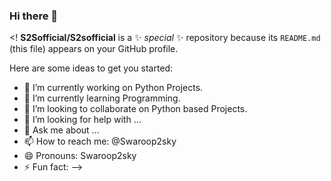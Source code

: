 ### Hi there 👋

<!
**S2Sofficial/S2sofficial** is a ✨ _special_ ✨ repository because its `README.md` (this file) appears on your GitHub profile.

Here are some ideas to get you started:

- 🔭 I’m currently working on Python Projects.
- 🌱 I’m currently learning Programming.
- 👯 I’m looking to collaborate on Python based Projects.
- 🤔 I’m looking for help with ...
- 💬 Ask me about ...
- 📫 How to reach me: @Swaroop2sky
- 😄 Pronouns: Swaroop2sky
- ⚡ Fun fact: 
-->
